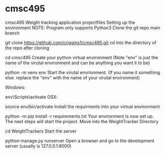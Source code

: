 # cmsc495
cmsc495
Weight tracking application projectfiles
Setting up the environment
NOTE: Program only supports Python3
Clone the git repo main branch

git clone https://github.com/criggins1/cmsc495.git
cd into the directory of the repo after cloning

cd cmsc495
Create your python virtual environment (Note "env" is just the name of the virutal environment and can be anything you want it to be)

python -m venv env
Start the virutal envrionment. (If you name it something else. replace the "env" with the name of your virutal environment)

Windows:

env\Scripts\activate
OSX:

source env/bin/activate
Install the requirments into your virtual environment

python -m pip install -r requirements.txt
Your environment is now set up. The next steps will start the project.
Move into the WeightTracker Directory

cd WeightTrackers
Start the server

python manage.py runserver
Open a browser and go to the development server (usually is 127.0.0.1:8000)